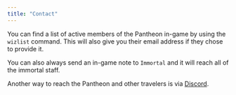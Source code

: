 ```yaml
---
title: "Contact"
---
```

You can find a list of active members of the Pantheon in-game by using the `wizlist` command.  This will also give you their email address if they chose to provide it.

You can also always send an in-game note to `Immortal` and it will reach all of the immortal staff.

Another way to reach the Pantheon and other travelers is via [Discord](https://discord.gg/5zvnAUS).